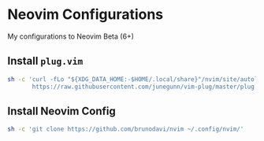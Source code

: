 # Neovim Configurations

My configurations to Neovim Beta (6+)

## Install `plug.vim`

```bash
sh -c 'curl -fLo "${XDG_DATA_HOME:-$HOME/.local/share}"/nvim/site/autoload/plug.vim --create-dirs \
       https://raw.githubusercontent.com/junegunn/vim-plug/master/plug.vim'
```

## Install Neovim Config

```bash
sh -c 'git clone https://github.com/brunodavi/nvim ~/.config/nvim/'
```
